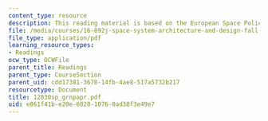 ```yaml
---
content_type: resource
description: This reading material is based on the European Space Policy.
file: /media/courses/16-892j-space-system-architecture-and-design-fall-2004/e861f41be20e602010760ad38f3e49e7_12030sp_grnpapr.pdf
file_type: application/pdf
learning_resource_types:
- Readings
ocw_type: OCWFile
parent_title: Readings
parent_type: CourseSection
parent_uid: cdd17381-3670-14fb-4ae8-517a5732b217
resourcetype: Document
title: 12030sp_grnpapr.pdf
uid: e861f41b-e20e-6020-1076-0ad38f3e49e7
---
```

